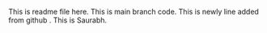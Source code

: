 This is readme file here.
This is main branch code.
This is newly line added from github .
This is Saurabh.